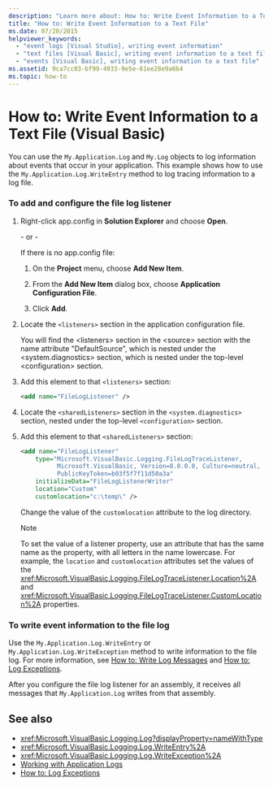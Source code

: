 ```yaml
---
description: "Learn more about: How to: Write Event Information to a Text File (Visual Basic)"
title: "How to: Write Event Information to a Text File"
ms.date: 07/20/2015
helpviewer_keywords:
  - "event logs [Visual Studio], writing event information"
  - "text files [Visual Basic], writing event information to a text file"
  - "events [Visual Basic], writing event information to a text file"
ms.assetid: 9ca7cc03-bf99-4933-9e5e-61ee28e9a6b4
ms.topic: how-to
---
```

# How to: Write Event Information to a Text File (Visual Basic)

You can use the `My.Application.Log` and `My.Log` objects to log information about events that occur in your application. This example shows how to use the `My.Application.Log.WriteEntry` method to log tracing information to a log file.

### To add and configure the file log listener

1. Right-click app.config in **Solution Explorer** and choose **Open**.

     \- or -

     If there is no app.config file:

    1. On the **Project** menu, choose **Add New Item**.

    2. From the **Add New Item** dialog box, choose **Application Configuration File**.

    3. Click **Add**.

2. Locate the `<listeners>` section in the application configuration file.

     You will find the \<listeners> section in the \<source> section with the name attribute "DefaultSource", which is nested under the \<system.diagnostics> section, which is nested under the top-level \<configuration> section.

3. Add this element to that `<listeners>` section:

    ```xml
    <add name="FileLogListener" />
    ```

4. Locate the `<sharedListeners>` section in the `<system.diagnostics>` section, nested under the top-level `<configuration>` section.

5. Add this element to that `<sharedListeners>` section:

    ```xml
    <add name="FileLogListener"
        type="Microsoft.VisualBasic.Logging.FileLogTraceListener,
              Microsoft.VisualBasic, Version=8.0.0.0, Culture=neutral,
              PublicKeyToken=b03f5f7f11d50a3a"
        initializeData="FileLogListenerWriter"
        location="Custom"
        customlocation="c:\temp\" />
    ```

     Change the value of the `customlocation` attribute to the log directory.

    > [!NOTE]
    > To set the value of a listener property, use an attribute that has the same name as the property, with all letters in the name lowercase. For example, the `location` and `customlocation` attributes set the values of the <xref:Microsoft.VisualBasic.Logging.FileLogTraceListener.Location%2A> and <xref:Microsoft.VisualBasic.Logging.FileLogTraceListener.CustomLocation%2A> properties.

### To write event information to the file log

Use the `My.Application.Log.WriteEntry` or `My.Application.Log.WriteException` method to write information to the file log. For more information, see [How to: Write Log Messages](how-to-write-log-messages.md) and [How to: Log Exceptions](how-to-log-exceptions.md).

After you configure the file log listener for an assembly, it receives all messages that `My.Application.Log` writes from that assembly.

## See also

- <xref:Microsoft.VisualBasic.Logging.Log?displayProperty=nameWithType>
- <xref:Microsoft.VisualBasic.Logging.Log.WriteEntry%2A>
- <xref:Microsoft.VisualBasic.Logging.Log.WriteException%2A>
- [Working with Application Logs](working-with-application-logs.md)
- [How to: Log Exceptions](how-to-log-exceptions.md)
